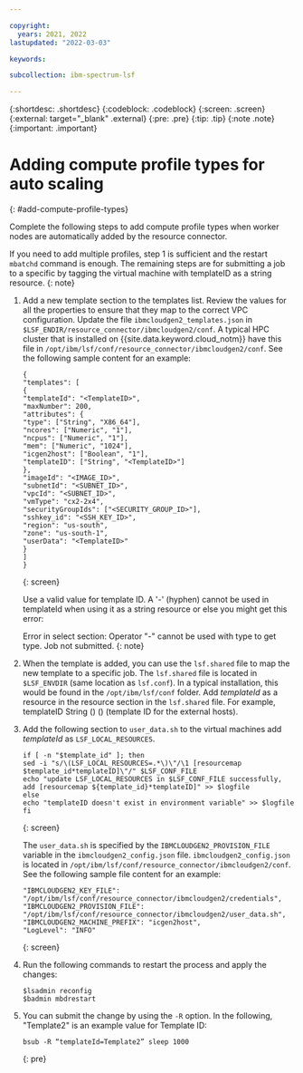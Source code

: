 ```yaml
---

copyright:
  years: 2021, 2022
lastupdated: "2022-03-03"

keywords: 

subcollection: ibm-spectrum-lsf

---
```


{:shortdesc: .shortdesc}
{:codeblock: .codeblock}
{:screen: .screen}
{:external: target="_blank" .external}
{:pre: .pre}
{:tip: .tip}
{:note .note}
{:important: .important}

# Adding compute profile types for auto scaling
{: #add-compute-profile-types}

Complete the following steps to add compute profile types when worker nodes are automatically added by the resource connector.

If you need to add multiple profiles, step 1 is sufficient and the restart `mbatchd` command is enough. The remaining steps are for submitting a job to a specific by tagging the virtual machine with templateID as a string resource.
{: note}

1. Add a new template section to the templates list. Review the values for all the properties to ensure that they map to the correct VPC configuration. Update the file `ibmcloudgen2_templates.json` in `$LSF_ENDIR/resource_connector/ibmcloudgen2/conf`. A typical HPC cluster that is installed on {{site.data.keyword.cloud_notm}} have this file in `/opt/ibm/lsf/conf/resource_connector/ibmcloudgen2/conf`. See the following sample content for an example:

    ```
    {
    "templates": [
    {
    "templateId": "<TemplateID>",
    "maxNumber": 200,
    "attributes": {
    "type": ["String", "X86_64"],
    "ncores": ["Numeric", "1"],
    "ncpus": ["Numeric", "1"],
    "mem": ["Numeric", "1024"],
    "icgen2host": ["Boolean", "1"],
    "templateID": ["String", "<TemplateID>"]
    },
    "imageId": "<IMAGE_ID>",
    "subnetId": "<SUBNET_ID>",
    "vpcId": "<SUBNET_ID>",
    "vmType": "cx2-2x4",
    "securityGroupIds": ["<SECURITY_GROUP_ID>"],
    "sshkey_id": "<SSH_KEY_ID>",
    "region": "us-south",
    "zone": "us-south-1",
    "userData": "<TemplateID>"
    }
    ]
    }
    ```
    {: screen}

    Use a valid value for template ID. A '-' (hyphen) cannot be used in templateId when using it as a string resource or else you might get this error:

    Error in select section: Operator "-" cannot be used with type to get type. Job not submitted.
    {: note}

2. When the template is added, you can use the `lsf.shared` file to map the new template to a specific job. The `lsf.shared` file is located in `$LSF_ENVDIR` (same location as `lsf.conf`). In a typical installation, this would be found in the `/opt/ibm/lsf/conf` folder. Add _templateId_ as a resource in the resource section in the `lsf.shared` file. For example, templateID String () () (template ID for the external hosts).

3. Add the following section to `user_data.sh` to the virtual machines add _templateId_ as `LSF_LOCAL_RESOURCES`.

    ```
    if [ -n "$template_id" ]; then
    sed -i "s/\(LSF_LOCAL_RESOURCES=.*\)\"/\1 [resourcemap $template_id*templateID]\"/" $LSF_CONF_FILE
    echo "update LSF_LOCAL_RESOURCES in $LSF_CONF_FILE successfully, add [resourcemap ${template_id}*templateID]" >> $logfile
    else
    echo "templateID doesn't exist in environment variable" >> $logfile
    fi
    ```
    {: screen}

    The `user_data.sh` is specified by the `IBMCLOUDGEN2_PROVISION_FILE` variable in the `ibmcloudgen2_config.json` file. `ibmcloudgen2_config.json` is located in `/opt/ibm/lsf/conf/resource_connector/ibmcloudgen2/conf`. See the following sample file content for an example:

    ```
    "IBMCLOUDGEN2_KEY_FILE": "/opt/ibm/lsf/conf/resource_connector/ibmcloudgen2/credentials",
    "IBMCLOUDGEN2_PROVISION_FILE": "/opt/ibm/lsf/conf/resource_connector/ibmcloudgen2/user_data.sh",
    "IBMCLOUDGEN2_MACHINE_PREFIX": "icgen2host",
    "LogLevel": "INFO"
    ```
    {: screen}

4. Run the following commands to restart the process and apply the changes:
     ```
     $lsadmin reconfig
     $badmin mbdrestart
      ```

5. You can submit the change by using the `-R` option. In the following, "Template2" is an example value for Template ID:

    ```
    bsub -R “templateId=Template2” sleep 1000
    ```
    {: pre}

